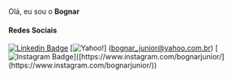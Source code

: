 ### 

Olá, eu sou o **Bognar** 

#### Redes Sociais


[![Linkedin Badge](https://img.shields.io/badge/-Linkedin-blue?style=flat-square&logo=Linkedin&logoColor=white&link=https://www.linkedin.com/in/bognar-junior/)](https://www.linkedin.com/in/bognar-junior/) 
[![Yahoo!](https://img.shields.io/badge/Yahoo!-6001D2?style=for-the-badge&logo=Yahoo!&logoColor=white&link=mailto:bognar_junior@yahoo.com.br)]
(bognar_junior@yahoo.com.br)
[![Instagram Badge](https://img.shields.io/badge/-Instagram-purple?style=flat-square&logo=Instagram&logoColor=white&link=[https://www.linkedin.com/in/bognarjunior/](https://www.instagram.com/bognarjunior/))]([https://www.instagram.com/bognarjunior/](https://www.instagram.com/bognarjunior/))
